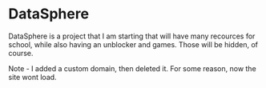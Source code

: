 # DataSphere
DataSphere is a project that I am starting that will have many recources for school, while also having an unblocker and games.  Those will be hidden, of course.




Note - I added a custom domain, then deleted it.  For some reason, now the site wont load.
